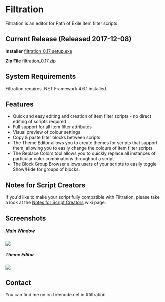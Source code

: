 # Filtration

Filtration is an editor for Path of Exile item filter scripts.

## Current Release (Released 2017-12-08)
<b>Installer</b> <a href="https://github.com/ben-wallis/Filtration/releases/download/0.17/filtration_0.17_setup.exe">filtration_0.17_setup.exe</a>

<b>Zip File</b> <a href="https://github.com/ben-wallis/Filtration/releases/download/0.17/filtration_0.17.zip">filtration_0.17.zip</a>

## System Requirements
Filtration requires .NET Framework 4.6.1 installed.

## Features
* Quick and easy editing and creation of item filter scripts - no direct editing of scripts required
* Full support for all item filter attributes
* Visual preview of colour settings
* Copy & paste filter blocks between scripts
* The Theme Editor allows you to create themes for scripts that support them, allowing you to easily change the colours of item filter scripts.
* The Replace Colors tool allows you to quickly replace all instances of particular color combinations throughout a script
* The Block Group Browser allows users of your scripts to easily toggle Show/Hide for groups of blocks.

## Notes for Script Creators
If you'd like to make your script fully compatible with Filtration, please take a look at the [Notes for Script Creators](https://github.com/ben-wallis/Filtration/wiki/Notes-for-Script-Creators) wiki page.

## Screenshots

##### Main Window
<img src="http://i.imgur.com/eAsMoSo.png" />

##### Theme Editor
<img src="http://i.imgur.com/FJWJknO.png" />

## Contact
You can find me on irc.freenode.net in #filtration
